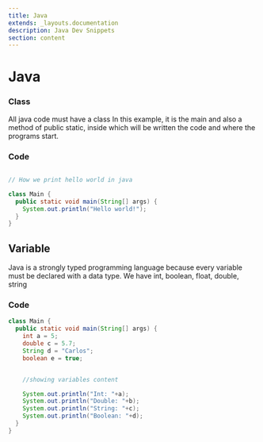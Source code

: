 ```yaml
---
title: Java
extends: _layouts.documentation
description: Java Dev Snippets
section: content
---
```


# Java

### Class

All java code must have a class In this example, it is the main and also a method of public static, inside which will be written the code and where the programs start.

### Code

```Java

// How we print hello world in java

class Main {
  public static void main(String[] args) {
    System.out.println("Hello world!");
  }
}

```


## Variable

Java is a strongly typed programming language because every variable must be declared with a data type. We have
int, boolean, float, double, string

### Code

```java
class Main {
  public static void main(String[] args) {
    int a = 5;
    double c = 5.7;
    String d = "Carlos";
    boolean e = true;


    //showing variables content

    System.out.println("Int: "+a);
    System.out.println("Double: "+b);
    System.out.println("String: "+c);
    System.out.println("Boolean: "+d);
  }
}
```

